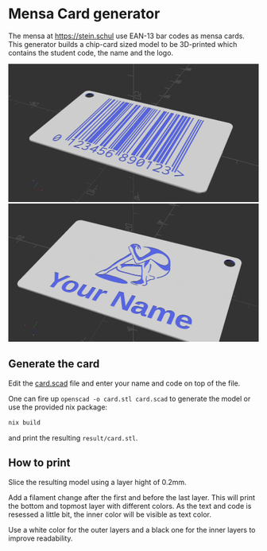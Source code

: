 # Mensa Card generator
The mensa at https://stein.schul use EAN-13 bar codes as mensa cards.
This generator builds a chip-card sized model to be 3D-printed which contains the student code, the name and the logo.

![Code](./images/code.png)
![Name](./images/name.png)

## Generate the card
Edit the [card.scad](./card.scad) file and enter your name and code on top of the file.

One can fire up `openscad -o card.stl card.scad` to generate the model or use the provided nix package:
```bash
nix build
```
and print the resulting `result/card.stl`.


## How to print
Slice the resulting model using a layer hight of 0.2mm.

Add a filament change after the first and before the last layer.
This will print the bottom and topmost layer with different colors.
As the text and code is resessed a little bit, the inner color will be visible as text color.

Use a white color for the outer layers and a black one for the inner layers to improve readability.

